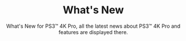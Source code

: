 <div align="center"> 

# What's New
What's New for PS3™ 4K Pro, all the latest news about PS3™ 4K Pro and features are displayed there.
